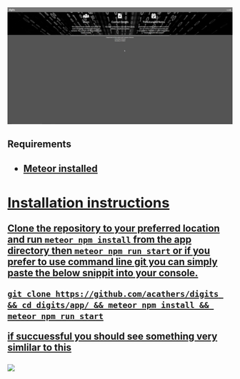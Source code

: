 <img src="doc/landing.png">
<h2>Requirements<h2>
<ul>
<li><a href="https://www.meteor.com/install">Meteor installed</li>
</ul>

<h2> Installation instructions </h2>

Clone the repository to your preferred location and run ```meteor npm install``` from the app directory
then ```meteor npm run start``` or if you
prefer to use command line git you can simply paste the below snippit into your console.

```git clone https://github.com/acathers/digits && cd digits/app/ && meteor npm install && meteor npm run start```

if succuessful you should see something very simlilar to this

<img src="doc/install.png">

